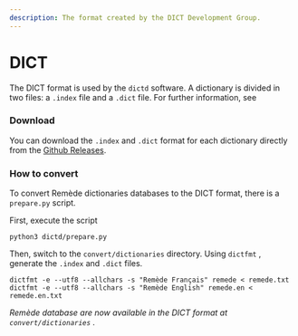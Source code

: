 ```yaml
---
description: The format created by the DICT Development Group.
---
```


# DICT

The DICT format is used by the `dictd` software. A dictionary is divided in two files: a `.index` file and a `.dict` file. For further information, see&#x20;

### Download

You can download the `.index` and `.dict` format for each dictionary directly from the [Github Releases](https://github.com/camarm-dev/remede/releases/).

### How to convert

To convert Remède dictionaries databases to the DICT format, there is a `prepare.py` script.

First, execute the script

```
python3 dictd/prepare.py
```

Then, switch to the `convert/dictionaries` directory. Using `dictfmt` , generate the `.index` and `.dict` files.

```
dictfmt -e --utf8 --allchars -s "Remède Français" remede < remede.txt
dictfmt -e --utf8 --allchars -s "Remède English" remede.en < remede.en.txt
```

_Remède database are now available in the DICT format at `convert/dictionaries` ._
